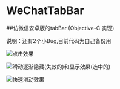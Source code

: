 # WeChatTabBar
##仿微信安卓版的tabBar (Objective-C 实现)

说明：还有2个小Bug,目前代码为自己备份用

![点击效果](http://7xnh5e.com1.z0.glb.clouddn.com/仿微信tabBar1.gif)

![滑动逐渐隐藏(失效的)和显示效果(选中的)](http://7xnh5e.com1.z0.glb.clouddn.com/仿微信tabBar2.gif)

![快速滑动效果](http://7xnh5e.com1.z0.glb.clouddn.com/仿微信tabBar3.gif)
